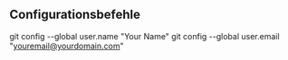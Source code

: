 ## Configurationsbefehle

git config --global user.name "Your Name"
git config --global user.email "youremail@yourdomain.com"